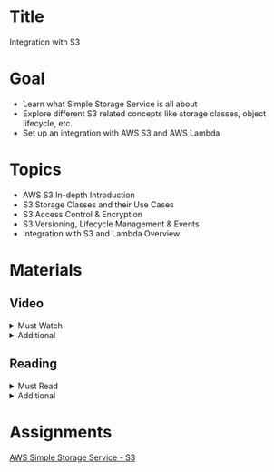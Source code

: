 # Title

Integration with S3

# Goal

- Learn what Simple Storage Service is all about
- Explore different S3 related concepts like storage classes, object lifecycle, etc.
- Set up an integration with AWS S3 and AWS Lambda

# Topics

- AWS S3 In-depth Introduction
- S3 Storage Classes and their Use Cases
- S3 Access Control & Encryption
- S3 Versioning, Lifecycle Management & Events
- Integration with S3 and Lambda Overview

# Materials

## Video

<details>
  <summary>Must Watch</summary>

The following content provides enough info to complete the task.

  <blockquote>

  <details>
    <summary>In English</summary>

   <blockquote>
    
   - [AWS S3 & Lambda. Practical task overview](https://videoportal.epam.com/video/lNZRYpl6MR6RAv0dYyXQ), ~2 mins
   - [AWS S3 & Lambda - part2. Practice](https://videoportal.epam.com/video/G0XV7rxbyzb2Gg1zYnmo), ~24 mins
   - [AWS S3 & Lambda - part3. Serverless configuration](https://videoportal.epam.com/video/430e7n2yEey0BdwQ76PM), ~3 mins
   - [AWS S3 & Lambda - part4. Hometask review](https://videoportal.epam.com/video/GoPjaNWobQNQ9o5Y6ANz), ~5 mins
   </blockquote>
  </details>

  <details>
    <summary>In Russian</summary>

   <blockquote>

   - [RU Intoduction](https://videoportal.epam.com/video/PoBNYOZMMlgLxBjma4Gn), ~1 mins
   - [RU Task and Lecture Goal](https://videoportal.epam.com/video/GoPjaNyQQ34eo3vj76AN), ~2 mins
   - [RU Basic Theory](https://videoportal.epam.com/video/elN67KVllz52pyOmJVZz), ~13 mins
   - [RU Theory of S3 Advanced Features](https://videoportal.epam.com/video/9w0kaEMOOprd0b2aeLnD), ~15 mins
   - [RU Live Practice](https://videoportal.epam.com/video/zXWOJMdEEx1Aqxw2YnDv), ~30 mins
   - [RU Needed configurations (Serverless configuration)](https://videoportal.epam.com/video/elN67KVllz5K2PomJVZz), ~3 mins
   - [RU Homework](https://videoportal.epam.com/video/qQB2JwKWWZ1QvyGJMwGk), ~8 mins
   </blockquote>
  </details>

  </blockquote>

</details>

<details>
  <summary>Additional</summary>

  The following content provides more info for further studies.

  <blockquote>

  - [Journey to the Cloud - The How](https://youtu.be/meIIRwq5sjc), 49mins
  - [AWS S3 Best Practices](https://www.youtube.com/watch?v=rHeTn9pHNKo), ~62 mins
  - [AWS S3 APIs Walkthrough](https://www.youtube.com/watch?v=AAOJ0BAJVJs), ~22 mins
  - [AWS S3 Lifecycle Rules](https://www.youtube.com/watch?v=CPUjRhrsMiI), ~5 mins
  - [Deep dive on Amazon S3](https://www.youtube.com/watch?v=FJJxcwSfWYg), ~47 mins
  - [AWS S3 File Upload + Lambda Trigger Tutorial](https://www.youtube.com/watch?v=OJrxbr9ebDE), 13mins
  - [AWS S3 Signed URL Visual Explanation](https://www.youtube.com/watch?v=cog0r-PvGM4), 6mins
  - [Serverless Framework and AWS S3 Signed URL with](https://www.youtube.com/watch?v=rIQM30rz_0c), 16mins
</blockquote>

</details>

## Reading

<details>
  <summary>Must Read</summary>

  The following content provides enough info to complete the task.

  <blockquote>

  - [AWS IAM in AWS S3](https://docs.aws.amazon.com/AmazonS3/latest/userguide/s3-access-control.html)
  - [Amazon S3 Storage Classes](https://aws.amazon.com/s3/storage-classes/)
  - [Managing your storage lifecycle](https://docs.aws.amazon.com/AmazonS3/latest/userguide/object-lifecycle-mgmt.html)
  - [Tutorial: Transforming data for your application with S3 Object Lambda](https://docs.aws.amazon.com/AmazonS3/latest/userguide/tutorial-s3-object-lambda-uppercase.html)
  - [Using presigned URLs](https://docs.aws.amazon.com/AmazonS3/latest/userguide/using-presigned-url.html)
  </blockquote>

</details>

<details>
  <summary>Additional</summary>

  The following content provides more info for further studies.

  <blockquote>

  - [Security Best Practices](https://docs.aws.amazon.com/AmazonS3/latest/userguide/security-best-practices.html)
  - [Protecting data using encryption](https://docs.aws.amazon.com/AmazonS3/latest/userguide/UsingEncryption.html)
  - [Monitoring tools](https://docs.aws.amazon.com/AmazonS3/latest/userguide/monitoring-automated-manual.html)
  - [Amazon S3 Event Notifications](https://docs.aws.amazon.com/AmazonS3/latest/userguide/NotificationHowTo.html)
  - [AWS S3 and CORS](https://docs.aws.amazon.com/AmazonS3/latest/userguide/cors.html)
  - [Generating a presigned URL to upload an object](https://docs.aws.amazon.com/AmazonS3/latest/userguide/PresignedUrlUploadObject.html)
  </blockquote>

</details>

# Assignments

[AWS Simple Storage Service - S3](./task.md)
